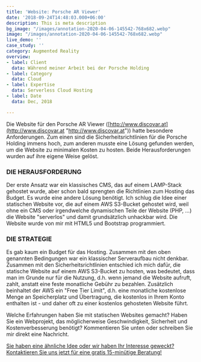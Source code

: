 ```yaml
---
title: 'Website: Porsche AR Viewer'
date: '2018-09-24T14:48:03.000+06:00'
description: This is meta description
bg_image: "/images/annotation-2020-04-06-145542-768x682.webp"
image: "/images/annotation-2020-04-06-145542-768x682.webp"
live_demo: ''
case_study: ''
category: Augmented Reality
overview:
- label: Client
  data: Während meiner Arbeit bei der Porsche Holding
- label: Category
  data: Cloud
- label: Expertise
  data: Serverless Cloud Hosting
- label: Date
  data: Dec, 2018

---
```

Die Website für den Porsche AR Viewer ([http://www.discovar.at](http://www.discovar.at "http://www.discovar.at")) hatte besondere Anforderungen. Zum einen sind die Sicherheitsrichtlinien für die Porsche Holding immens hoch, zum anderen musste eine Lösung gefunden werden, um die Website zu minimalen Kosten zu hosten. Beide Herausforderungen wurden auf ihre eigene Weise gelöst.

### DIE HERAUSFORDERUNG

Der erste Ansatz war ein klassisches CMS, das auf einem LAMP-Stack gehostet wurde, aber schon bald sprengten die Richtlinien zum Hosting das Budget. Es wurde eine andere Lösung benötigt. Ich schlug die Idee einer statischen Website vor, die auf einem AWS S3-Bucket gehostet wird, weil ohne ein CMS oder irgendwelche dynamischen Teile der Website (PHP, ...) die Website "serverlos" und damit grundsätzlich unhackbar wird. Die Website wurde von mir mit HTML5 und Bootstrap programmiert.

### DIE STRATEGIE

Es gab kaum ein Budget für das Hosting. Zusammen mit den oben genannten Bedingungen war ein klassischer Serveraufbau nicht denkbar. Zusammen mit den Sicherheitsrichtlinien entschied ich mich dafür, die statische Website auf einem AWS S3-Bucket zu hosten, was bedeutet, dass man im Grunde nur für die Nutzung, d.h. wenn jemand die Website aufruft, zahlt, anstatt eine feste monatliche Gebühr zu bezahlen. Zusätzlich beinhaltet der AWS ein "Free Tier Limit", d.h. eine monatliche kostenlose Menge an Speicherplatz und Übertragung, die kostenlos in Ihrem Konto enthalten ist - und daher oft zu einer kostenlos gehosteten Website führt.

Welche Erfahrungen haben Sie mit statischen Websites gemacht? Haben Sie ein Webprojekt, das möglicherweise Geschwindigkeit, Sicherheit und Kostenverbesserung benötigt? Kommentieren Sie unten oder schreiben Sie mir direkt eine Nachricht.




[Sie haben eine ähnliche Idee oder wir haben Ihr Interesse geweckt? Kontaktieren Sie uns jetzt für eine gratis 15-minütige Beratung!](https://www.datafortress.cloud/de/contact/)
